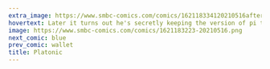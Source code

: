 ```yaml
---
extra_image: https://www.smbc-comics.com/comics/162118334120210516after.png
hovertext: Later it turns out he's secretly keeping the version of pi that ends with 6.
image: https://www.smbc-comics.com/comics/1621183223-20210516.png
next_comic: blue
prev_comic: wallet
title: Platonic
---
```


